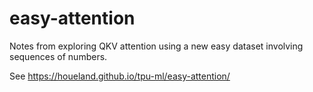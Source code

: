 # easy-attention
Notes from exploring QKV attention using a new easy dataset involving sequences of numbers.

See https://houeland.github.io/tpu-ml/easy-attention/
